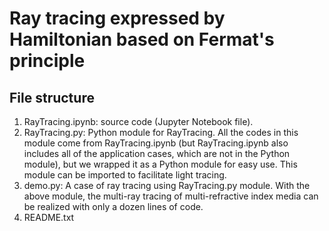 # Ray tracing expressed by Hamiltonian based on Fermat's principle

## File structure
1. RayTracing.ipynb: source code (Jupyter Notebook file). 
2. RayTracing.py: Python module for RayTracing. All the codes in this module come from RayTracing.ipynb (but RayTracing.ipynb also includes all of the application cases, which are not in the Python module), but we wrapped it as a Python module for easy use. This module can be imported to facilitate light tracing.
3. demo.py: A case of ray tracing using RayTracing.py module. With the above module, the multi-ray tracing of multi-refractive index media can be realized with only a dozen lines of code.
4. README.txt
